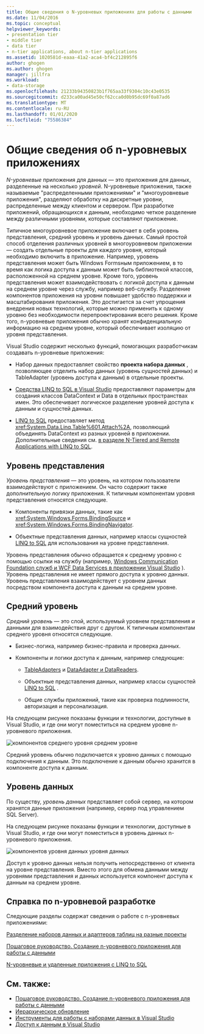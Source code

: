 ```yaml
---
title: Общие сведения о N-уровневых приложениях для работы с данными
ms.date: 11/04/2016
ms.topic: conceptual
helpviewer_keywords:
- presentation tier
- middle tier
- data tier
- n-tier applications, about n-tier applications
ms.assetid: 1020581d-eaaa-41a2-aca4-bf4c212895f6
author: ghogen
ms.author: ghogen
manager: jillfra
ms.workload:
- data-storage
ms.openlocfilehash: 21233b94350823b1f765aa33f9304c10c43e0535
ms.sourcegitcommit: d233ca00ad45e50cf62cca0d0b95dc69f0a87ad6
ms.translationtype: MT
ms.contentlocale: ru-RU
ms.lasthandoff: 01/01/2020
ms.locfileid: "75586384"
---
```

# <a name="n-tier-data-applications-overview"></a>Общие сведения об n-уровневых приложениях
*N-уровневые* приложения для данных — это приложения для данных, разделенные на несколько *уровней*. N-уровневые приложения, также называемые "распределенными приложениями" и "многоуровневые приложения", разделяют обработку на дискретные уровни, распределенные между клиентом и сервером. При разработке приложений, обращающихся к данным, необходимо четкое разделение между различными уровнями, которые составляют приложение.

Типичное многоуровневое приложение включает в себя уровень представления, средний уровень и уровень данных. Самый простой способ отделения различных уровней в многоуровневом приложении — создать отдельные проекты для каждого уровня, который необходимо включить в приложение. Например, уровень представления может быть Windows Formsным приложением, в то время как логика доступа к данным может быть библиотекой классов, расположенной на среднем уровне. Кроме того, уровень представления может взаимодействовать с логикой доступа к данным на среднем уровне через службу, например веб-службу. Разделение компонентов приложения на уровни повышает удобство поддержки и масштабирования приложения. Это достигается за счет упрощения внедрения новых технологий, которые можно применить к одному уровню без необходимости перепроектирования всего решения. Кроме того, n-уровневые приложения обычно хранят конфиденциальную информацию на среднем уровне, который обеспечивает изоляцию от уровня представления.

Visual Studio содержит несколько функций, помогающих разработчикам создавать n-уровневые приложения:

- Набор данных предоставляет свойство **проекта набора данных** , позволяющее отделить набор данных (уровень сущностей данных) и TableAdapter (уровень доступа к данным) в отдельные проекты.

- [Средства LINQ to SQL в Visual Studio](../data-tools/linq-to-sql-tools-in-visual-studio2.md) предоставляют параметры для создания классов DataContext и Data в отдельных пространствах имен. Это обеспечивает логическое разделение уровней доступа к данным и сущностей данных.

- [LINQ to SQL](/dotnet/framework/data/adonet/sql/linq/index) предоставляет метод <xref:System.Data.Linq.Table%601.Attach%2A>, позволяющий объединять DataContext из разных уровней в приложении. Дополнительные сведения см. [в разделе N-Tiered and Remote Applications with LINQ to SQL](/dotnet/framework/data/adonet/sql/linq/n-tier-and-remote-applications-with-linq-to-sql).

## <a name="presentation-tier"></a>Уровень представления
*Уровень представления* — это уровень, на котором пользователи взаимодействуют с приложением. Он часто содержит также дополнительную логику приложения. К типичным компонентам уровня представления относятся следующие.

- Компоненты привязки данных, такие как <xref:System.Windows.Forms.BindingSource> и <xref:System.Windows.Forms.BindingNavigator>.

- Объектные представления данных, например классы сущностей [LINQ to SQL](/dotnet/framework/data/adonet/sql/linq/index) для использования на уровне представления.

Уровень представления обычно обращается к среднему уровню с помощью ссылки на службу (например, [Windows Communication Foundation служб и WCF Data Services в приложении Visual Studio](../data-tools/windows-communication-foundation-services-and-wcf-data-services-in-visual-studio.md) ). Уровень представления не имеет прямого доступа к уровню данных. Уровень представления взаимодействует с уровнем данных посредством компонента доступа к данным на среднем уровне.

## <a name="middle-tier"></a>Средний уровень
*Средний уровень* — это слой, используемый уровнем представления и данными для взаимодействия друг с другом. К типичным компонентам среднего уровня относятся следующие.

- Бизнес-логика, например бизнес-правила и проверка данных.

- Компоненты и логики доступа к данным, например следующие:

  - [TableAdapters](create-and-configure-tableadapters.md) и [DataAdapter и DataReaders](/dotnet/framework/data/adonet/dataadapters-and-datareaders).

  - Объектные представления данных, например классы сущностей [LINQ to SQL](/dotnet/framework/data/adonet/sql/linq/index) .

  - Общие службы приложений, такие как проверка подлинности, авторизация и персонализация.

На следующем рисунке показаны функции и технологии, доступные в Visual Studio, и где они могут поместиться на среднем уровне n-уровневого приложения.

![компонентов среднего уровня](../data-tools/media/ntiermid.png) среднем уровне

Средний уровень обычно подключается к уровню данных с помощью подключения к данным. Это подключение к данным обычно хранится в компоненте доступа к данным.

## <a name="data-tier"></a>Уровень данных
По существу, *уровень данных* представляет собой сервер, на котором хранятся данные приложения (например, сервер под управлением SQL Server).

На следующем рисунке показаны функции и технологии, доступные в Visual Studio, и где они могут поместиться в уровень данных n-уровневого приложения.

![компонентов уровня данных](../data-tools/media/ntierdatatier.png) уровня данных

Доступ к уровню данных нельзя получить непосредственно от клиента на уровне представления. Вместо этого для обмена данными между уровнями представления и данных используется компонент доступа к данным на среднем уровне.

## <a name="help-for-n-tier-development"></a>Справка по n-уровневой разработке
Следующие разделы содержат сведения о работе с n-уровневых приложениями:

[Разделение наборов данных и адаптеров таблиц на разные проекты](../data-tools/separate-datasets-and-tableadapters-into-different-projects.md)

[Пошаговое руководство. Создание n-уровневого приложения для работы с данными](../data-tools/walkthrough-creating-an-n-tier-data-application.md)

[N-уровневые и удаленные приложения с LINQ to SQL](/dotnet/framework/data/adonet/sql/linq/n-tier-and-remote-applications-with-linq-to-sql)

## <a name="see-also"></a>См. также:

- [Пошаговое руководство. Создание n-уровневого приложения для работы с данными](../data-tools/walkthrough-creating-an-n-tier-data-application.md)
- [Иерархическое обновление](../data-tools/hierarchical-update.md)
- [Инструменты для работы с наборами данных в Visual Studio](../data-tools/dataset-tools-in-visual-studio.md)
- [Доступ к данным в Visual Studio](../data-tools/accessing-data-in-visual-studio.md)
